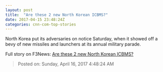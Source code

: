 ```yaml
---
layout: post
title:  "Are these 2 new North Korean ICBMS?"
date: 2017-04-15 23:48:24Z
categories: cnn-com-top-stories
---
```


North Korea put its adversaries on notice Saturday, when it showed off a bevy of new missiles and launchers at its annual military parade.


Full story on F3News: [Are these 2 new North Korean ICBMS?](http://www.f3nws.com/n/mKqhrG)

> Posted on: Sunday, April 16, 2017 4:48:24 AM
